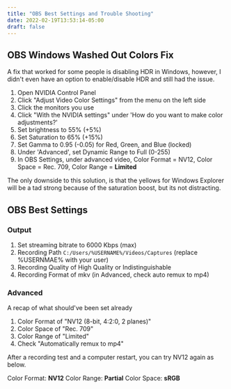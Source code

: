 ```yaml
---
title: "OBS Best Settings and Trouble Shooting"
date: 2022-02-19T13:53:14-05:00
draft: false
---
```


## OBS Windows Washed Out Colors Fix

A fix that worked for some people is disabling HDR in Windows, however,
I didn't even have an option to enable/disable HDR and still had the issue.

1. Open NVIDIA Control Panel
2. Click "Adjust Video Color Settings" from the menu on the left side
3. Click the monitors you use
4. Click "With the NVIDIA settings" under 'How do you want to make color adjustments?'
5. Set brightness to 55% (+5%)
6. Set Saturation to 65% (+15%)
7. Set Gamma to 0.95 (-0.05) for Red, Green, and Blue (locked)
8. Under 'Advanced', set Dynamic Range to Full (0-255)
9. In OBS Settings, under advanced video, Color Format = NV12, Color Space = Rec. 709, Color Range = **Limited**

The only downside to this solution, is that the yellows for Windows Explorer
will be a tad strong because of the saturation boost, but its not distracting.

## OBS Best Settings

### Output

1. Set streaming bitrate to 6000 Kbps (max)
2. Recording Path `C:/Users/%USERNAME%/Videos/Captures` (replace %USERNMAE% with your user)
3. Recording Quality of High Quality or Indistinguishable
4. Recording Format of mkv (in Advanced, check auto remux to mp4)

### Advanced

A recap of what should've been set already

1. Color Format of "NV12 (8-bit, 4:2:0, 2 planes)"
2. Color Space of "Rec. 709"
3. Color Range of "Limited"
4. Check "Automatically remux to mp4"

After a recording test and a computer restart, you can try NV12 again as below.

Color Format: **NV12**
Color Range: **Partial**
Color Space: **sRGB**
